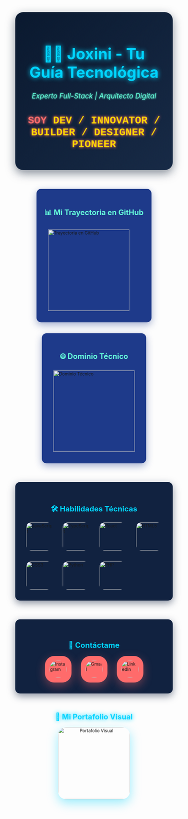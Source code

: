 <!-- Encabezado con Estilo Tecnológico -->
<div align="center" style="background: linear-gradient(135deg, #0a192f, #172a46); padding: 35px; border-radius: 25px; box-shadow: 0 10px 30px rgba(10, 25, 47, 0.5); margin-bottom: 60px; transition: all 0.5s ease;"
     onmouseover="this.style.transform='scale(1.02)'" onmouseout="this.style.transform='scale(1)'">
  <h1 style="color: #00d4ff; font-size: 3.5em; text-shadow: 0 0 15px #00d4ff;">👨‍💻 Joxini - Tu Guía Tecnológica</h1>
  <p style="font-size: 1.6em; color: #64ffda; font-style: italic; text-shadow: 0 0 5px #64ffda;">
    Experto Full-Stack | Arquitecto Digital
  </p>
  <h2 style="font-size: 2.4em; color: #ff6b6b; font-family: 'Courier New', monospace; text-shadow: 0 0 10px #ff6b6b;">
    SOY <span style="color: #ffd700;">DEV / INNOVATOR / BUILDER / DESIGNER / PIONEER</span>
  </h2>
</div>

<!-- Sección de Estadísticas y Métricas -->
<div style="display: flex; justify-content: center; gap: 35px; margin-bottom: 60px; flex-wrap: wrap; transition: all 0.5s ease;"
     onmouseover="this.style.transform='translateY(-10px)'" onmouseout="this.style.transform='translateY(0)'">
  <div style="background: #1e3a8a; padding: 25px; border-radius: 15px; box-shadow: 0 8px 25px rgba(30, 58, 138, 0.4); transition: all 0.3s ease;"
       onmouseover="this.style.transform='scale(1.04)'" onmouseout="this.style.transform='scale(1)'">
    <h2 style="color: #64ffda; text-align: center; font-size: 1.7em;">📊 Mi Trayectoria en GitHub</h2>
    <img src="https://github-readme-stats.vercel.app/api?username=Joxini&show_icons=true&include_all_commits=true&count_private=true&theme=dark&hide_border=true&custom_title=Trayectoria+en+Contribuciones" height="260" alt="Trayectoria en GitHub" style="padding: 12px; border-radius: 12px; transition: all 0.3s ease;" onmouseover="this.style.transform='scale(1.06)'" onmouseout="this.style.transform='scale(1)'" />
  </div>
  <div style="background: #1e3a8a; padding: 25px; border-radius: 15px; box-shadow: 0 8px 25px rgba(30, 58, 138, 0.4); transition: all 0.3s ease;"
       onmouseover="this.style.transform='scale(1.04)'" onmouseout="this.style.transform='scale(1)'">
    <h2 style="color: #64ffda; text-align: center; font-size: 1.7em;">🌐 Dominio Técnico</h2>
    <img src="https://github-readme-stats.vercel.app/api/top-langs?username=Joxini&layout=compact&langs_count=8&theme=dark&hide_border=true&custom_title=Dominio+T%C3%A9cnico" height="260" alt="Dominio Técnico" style="padding: 12px; border-radius: 12px; transition: all 0.3s ease;" onmouseover="this.style.transform='scale(1.06)'" onmouseout="this.style.transform='scale(1)'" />
  </div>
</div>

<!-- Sección de Habilidades Técnicas -->
<div style="background: #112240; padding: 35px; border-radius: 15px; box-shadow: 0 8px 25px rgba(17, 34, 64, 0.5); margin-bottom: 60px; transition: all 0.5s ease;"
     onmouseover="this.style.transform='translateX(-10px)'" onmouseout="this.style.transform='translateX(0)'">
  <h2 style="color: #00d4ff; text-align: center; font-size: 1.7em;">🛠️ Habilidades Técnicas</h2>
  <div style="display: grid; grid-template-columns: repeat(auto-fit, minmax(70px, 1fr)); gap: 35px; justify-items: center;">
    <img src="https://cdn.jsdelivr.net/gh/devicons/devicon/icons/javascript/javascript-original.svg" height="90" alt="JavaScript" style="transition: all 0.3s ease; border-radius: 15px;" onmouseover="this.style.transform='scale(1.6) rotate(10deg)'" onmouseout="this.style.transform='scale(1) rotate(0)'" />
    <img src="https://cdn.jsdelivr.net/gh/devicons/devicon/icons/typescript/typescript-original.svg" height="90" alt="TypeScript" style="transition: all 0.3s ease; border-radius: 15px;" onmouseover="this.style.transform='scale(1.6) rotate(-10deg)'" onmouseout="this.style.transform='scale(1) rotate(0)'" />
    <img src="https://cdn.jsdelivr.net/gh/devicons/devicon/icons/react/react-original.svg" height="90" alt="React" style="transition: all 0.3s ease; border-radius: 15px;" onmouseover="this.style.transform='scale(1.6) rotate(10deg)'" onmouseout="this.style.transform='scale(1) rotate(0)'" />
    <img src="https://cdn.jsdelivr.net/gh/devicons/devicon/icons/html5/html5-original.svg" height="90" alt="HTML5" style="transition: all 0.3s ease; border-radius: 15px;" onmouseover="this.style.transform='scale(1.6) rotate(-10deg)'" onmouseout="this.style.transform='scale(1) rotate(0)'" />
    <img src="https://cdn.jsdelivr.net/gh/devicons/devicon/icons/css3/css3-original.svg" height="90" alt="CSS3" style="transition: all 0.3s ease; border-radius: 15px;" onmouseover="this.style.transform='scale(1.6) rotate(10deg)'" onmouseout="this.style.transform='scale(1) rotate(0)'" />
    <img src="https://cdn.jsdelivr.net/gh/devicons/devicon/icons/python/python-original.svg" height="90" alt="Python" style="transition: all 0.3s ease; border-radius: 15px;" onmouseover="this.style.transform='scale(1.6) rotate(-10deg)'" onmouseout="this.style.transform='scale(1) rotate(0)'" />
    <img src="https://cdn.jsdelivr.net/gh/devicons/devicon/icons/php/php-original.svg" height="90" alt="PHP" style="transition: all 0.3s ease; border-radius: 15px;" onmouseover="this.style.transform='scale(1.6) rotate(10deg)'" onmouseout="this.style.transform='scale(1) rotate(0)'" />
  </div>
</div>

<!-- Sección de Contacto Profesional -->
<div style="background: #112240; padding: 35px; border-radius: 15px; box-shadow: 0 8px 25px rgba(17, 34, 64, 0.5); margin-bottom: 60px; transition: all 0.5s ease;"
     onmouseover="this.style.transform='translateY(-10px)'" onmouseout="this.style.transform='translateY(0)'">
  <h2 style="color: #00d4ff; text-align: center; font-size: 1.7em;">📲 Contáctame</h2>
  <div style="display: flex; justify-content: center; gap: 30px; flex-wrap: wrap;">
    <a href="https://www.instagram.com/joxini_jv?igsh=MXZmYTE1ODJpZ2V3NQ==" target="_blank">
      <div style="background: #ff6b6b; padding: 15px; border-radius: 30px; box-shadow: 0 10px 30px rgba(255, 107, 107, 0.4); transition: all 0.3s ease;"
           onmouseover="this.style.transform='scale(1.15) rotate(5deg)'" onmouseout="this.style.transform='scale(1) rotate(0)'">
        <img src="https://img.shields.io/badge/Instagram-%23E4405F?style=for-the-badge&logo=instagram&logoColor=white" height="55" alt="Instagram" style="border-radius: 25px;" />
      </div>
    </a>
    <a href="mailto:jocksanvargas12@gmail.com">
      <div style="background: #ff6b6b; padding: 15px; border-radius: 30px; box-shadow: 0 10px 30px rgba(255, 107, 107, 0.4); transition: all 0.3s ease;"
           onmouseover="this.style.transform='scale(1.15) rotate(-5deg)'" onmouseout="this.style.transform='scale(1) rotate(0)'">
        <img src="https://img.shields.io/badge/Gmail-%23D14836?style=for-the-badge&logo=gmail&logoColor=white" height="55" alt="Gmail" style="border-radius: 25px;" />
      </div>
    </a>
    <a href="#" target="_blank">
      <div style="background: #ff6b6b; padding: 15px; border-radius: 30px; box-shadow: 0 10px 30px rgba(255, 107, 107, 0.4); transition: all 0.3s ease;"
           onmouseover="this.style.transform='scale(1.15) rotate(5deg)'" onmouseout="this.style.transform='scale(1) rotate(0)'">
        <img src="https://img.shields.io/badge/LinkedIn-%230077B5?style=for-the-badge&logo=linkedin&logoColor=white" height="55" alt="LinkedIn" style="border-radius: 25px;" />
      </div>
    </a>
  </div>
</div>

<!-- Sección de Portafolio Visual -->
<div align="center" style="margin-bottom: 60px; transition: all 0.5s ease;"
     onmouseover="this.style.transform='translateY(-10px)'" onmouseout="this.style.transform='translateY(0)'">
  <h2 style="color: #00d4ff; font-size: 1.7em; text-shadow: 0 0 15px #00d4ff;">🎥 Mi Portafolio Visual</h2>
  <img height="230" src="https://media0.giphy.com/media/GRSnxyhJnPsaQy9YLn/giphy.gif" alt="Portafolio Visual" style="border-radius: 25px; box-shadow: 0 12px 35px rgba(0, 212, 255, 0.4); transition: all 0.3s ease;" onmouseover="this.style.transform='scale(1.07)'" onmouseout="this.style.transform='scale(1)'" />
</div>
